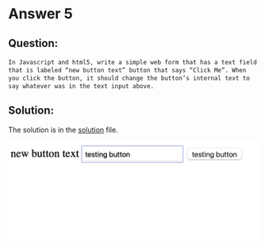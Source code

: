 # Answer 5

## Question:

```
In Javascript and html5, write a simple web form that has a text field that is labeled “new button text” button that says “Click Me”. When you click the button, it should change the button’s internal text to say whatever was in the text input above.
```

## Solution:

The solution is in the [solution](./solution.html) file.

![solution](docs/img/solution.jpeg)

